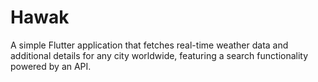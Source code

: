 # Hawak
A simple Flutter application that fetches real-time weather data and additional details for any city worldwide, featuring a search functionality powered by an API.
